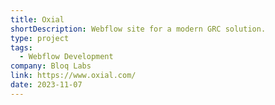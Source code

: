 ```yaml
---
title: Oxial
shortDescription: Webflow site for a modern GRC solution.
type: project
tags:
  - Webflow Development
company: Bloq Labs
link: https://www.oxial.com/
date: 2023-11-07
---
```

